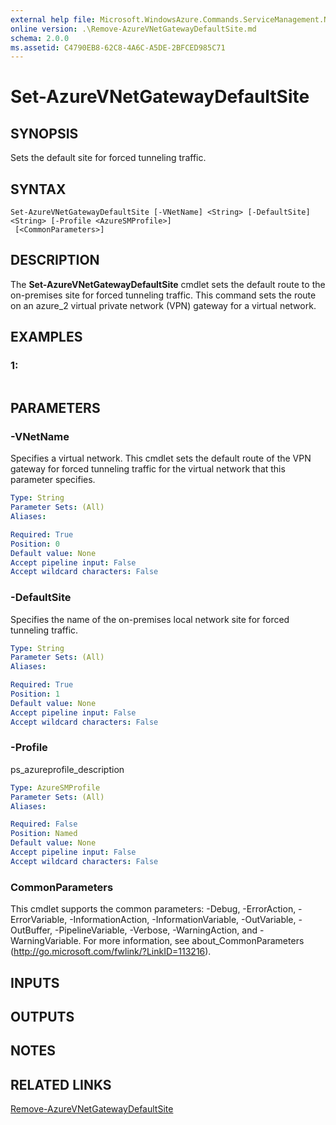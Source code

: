 ```yaml
---
external help file: Microsoft.WindowsAzure.Commands.ServiceManagement.Network.dll-Help.xml
online version: .\Remove-AzureVNetGatewayDefaultSite.md
schema: 2.0.0
ms.assetid: C4790EB8-62C8-4A6C-A5DE-2BFCED985C71
---
```


# Set-AzureVNetGatewayDefaultSite

## SYNOPSIS
Sets the default site for forced tunneling traffic.

## SYNTAX

```
Set-AzureVNetGatewayDefaultSite [-VNetName] <String> [-DefaultSite] <String> [-Profile <AzureSMProfile>]
 [<CommonParameters>]
```

## DESCRIPTION
The **Set-AzureVNetGatewayDefaultSite** cmdlet sets the default route to the on-premises site for forced tunneling traffic.
This command sets the route on an azure_2 virtual private network (VPN) gateway for a virtual network.

## EXAMPLES

### 1:
```

```

## PARAMETERS

### -VNetName
Specifies a virtual network.
This cmdlet sets the default route of the VPN gateway for forced tunneling traffic for the virtual network that this parameter specifies.

```yaml
Type: String
Parameter Sets: (All)
Aliases: 

Required: True
Position: 0
Default value: None
Accept pipeline input: False
Accept wildcard characters: False
```

### -DefaultSite
Specifies the name of the on-premises local network site for forced tunneling traffic.

```yaml
Type: String
Parameter Sets: (All)
Aliases: 

Required: True
Position: 1
Default value: None
Accept pipeline input: False
Accept wildcard characters: False
```

### -Profile
ps_azureprofile_description

```yaml
Type: AzureSMProfile
Parameter Sets: (All)
Aliases: 

Required: False
Position: Named
Default value: None
Accept pipeline input: False
Accept wildcard characters: False
```

### CommonParameters
This cmdlet supports the common parameters: -Debug, -ErrorAction, -ErrorVariable, -InformationAction, -InformationVariable, -OutVariable, -OutBuffer, -PipelineVariable, -Verbose, -WarningAction, and -WarningVariable. For more information, see about_CommonParameters (http://go.microsoft.com/fwlink/?LinkID=113216).

## INPUTS

## OUTPUTS

## NOTES

## RELATED LINKS

[Remove-AzureVNetGatewayDefaultSite](./Remove-AzureVNetGatewayDefaultSite.md)


